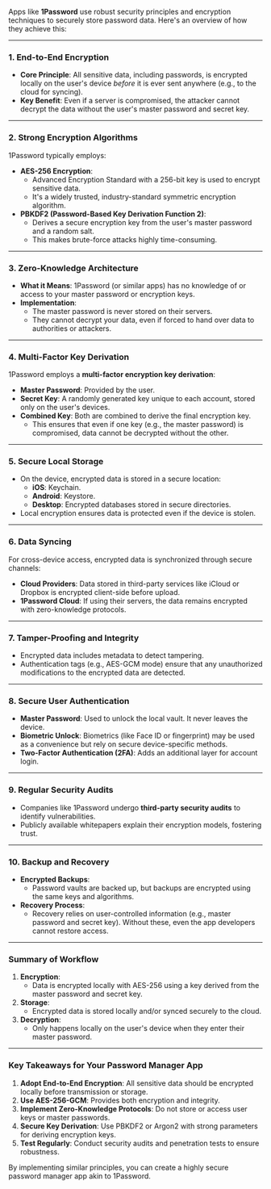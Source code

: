 Apps like **1Password** use robust security principles and encryption techniques to securely store password data. Here's an overview of how they achieve this:

---

### **1. End-to-End Encryption**

- **Core Principle**: All sensitive data, including passwords, is encrypted locally on the user's device _before_ it is ever sent anywhere (e.g., to the cloud for syncing).
- **Key Benefit**: Even if a server is compromised, the attacker cannot decrypt the data without the user's master password and secret key.

---

### **2. Strong Encryption Algorithms**

1Password typically employs:

- **AES-256 Encryption**:
  - Advanced Encryption Standard with a 256-bit key is used to encrypt sensitive data.
  - It's a widely trusted, industry-standard symmetric encryption algorithm.
- **PBKDF2 (Password-Based Key Derivation Function 2)**:
  - Derives a secure encryption key from the user's master password and a random salt.
  - This makes brute-force attacks highly time-consuming.

---

### **3. Zero-Knowledge Architecture**

- **What it Means**: 1Password (or similar apps) has no knowledge of or access to your master password or encryption keys.
- **Implementation**:
  - The master password is never stored on their servers.
  - They cannot decrypt your data, even if forced to hand over data to authorities or attackers.

---

### **4. Multi-Factor Key Derivation**

1Password employs a **multi-factor encryption key derivation**:

- **Master Password**: Provided by the user.
- **Secret Key**: A randomly generated key unique to each account, stored only on the user's devices.
- **Combined Key**: Both are combined to derive the final encryption key.
  - This ensures that even if one key (e.g., the master password) is compromised, data cannot be decrypted without the other.

---

### **5. Secure Local Storage**

- On the device, encrypted data is stored in a secure location:
  - **iOS**: Keychain.
  - **Android**: Keystore.
  - **Desktop**: Encrypted databases stored in secure directories.
- Local encryption ensures data is protected even if the device is stolen.

---

### **6. Data Syncing**

For cross-device access, encrypted data is synchronized through secure channels:

- **Cloud Providers**: Data stored in third-party services like iCloud or Dropbox is encrypted client-side before upload.
- **1Password Cloud**: If using their servers, the data remains encrypted with zero-knowledge protocols.

---

### **7. Tamper-Proofing and Integrity**

- Encrypted data includes metadata to detect tampering.
- Authentication tags (e.g., AES-GCM mode) ensure that any unauthorized modifications to the encrypted data are detected.

---

### **8. Secure User Authentication**

- **Master Password**: Used to unlock the local vault. It never leaves the device.
- **Biometric Unlock**: Biometrics (like Face ID or fingerprint) may be used as a convenience but rely on secure device-specific methods.
- **Two-Factor Authentication (2FA)**: Adds an additional layer for account login.

---

### **9. Regular Security Audits**

- Companies like 1Password undergo **third-party security audits** to identify vulnerabilities.
- Publicly available whitepapers explain their encryption models, fostering trust.

---

### **10. Backup and Recovery**

- **Encrypted Backups**:
  - Password vaults are backed up, but backups are encrypted using the same keys and algorithms.
- **Recovery Process**:
  - Recovery relies on user-controlled information (e.g., master password and secret key). Without these, even the app developers cannot restore access.

---

### **Summary of Workflow**

1. **Encryption**:
   - Data is encrypted locally with AES-256 using a key derived from the master password and secret key.
2. **Storage**:
   - Encrypted data is stored locally and/or synced securely to the cloud.
3. **Decryption**:
   - Only happens locally on the user's device when they enter their master password.

---

### **Key Takeaways for Your Password Manager App**

1. **Adopt End-to-End Encryption**: All sensitive data should be encrypted locally before transmission or storage.
2. **Use AES-256-GCM**: Provides both encryption and integrity.
3. **Implement Zero-Knowledge Protocols**: Do not store or access user keys or master passwords.
4. **Secure Key Derivation**: Use PBKDF2 or Argon2 with strong parameters for deriving encryption keys.
5. **Test Regularly**: Conduct security audits and penetration tests to ensure robustness.

By implementing similar principles, you can create a highly secure password manager app akin to 1Password.
